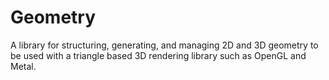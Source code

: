 # Geometry

A library for structuring, generating, and managing 2D and 3D geometry to be used with a triangle
based 3D rendering library such as OpenGL and Metal.

